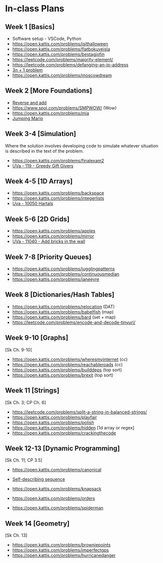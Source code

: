 
# In-class Plans


## Week 1 [Basics]

- Software setup - VSCode, Python
- https://open.kattis.com/problems/isithalloween
- https://open.kattis.com/problems/flatbokuveisla
- https://open.kattis.com/problems/bestagjofin
- https://leetcode.com/problems/majority-element/
- https://leetcode.com/problems/defanging-an-ip-address
- [3n + 1 problem](https://onlinejudge.org/index.php?option=onlinejudge&Itemid=8&page=show_problem&problem=36)
- https://open.kattis.com/problems/moscowdream


## Week 2 [More Foundations]

- [Reverse and add](https://onlinejudge.org/index.php?option=com_onlinejudge&Itemid=8&page=show_problem&category=24&problem=959)
- https://www.spoj.com/problems/SMPWOW/ (Wow)
- https://open.kattis.com/problems/mia
- [Jumping Mario](https://onlinejudge.org/index.php?option=onlinejudge&Itemid=8&page=show_problem&problem=2864)


## Week 3-4 [Simulation]

Where the solution involves developing code to simulate whatever situation is described in the text of the problem.

- https://open.kattis.com/problems/finalexam2
- [UVa - 119 - Greedy Gift Givers](https://onlinejudge.org/index.php?option=onlinejudge&Itemid=8&page=show_problem&problem=55)


## Week 4-5 [1D Arrays]

- https://open.kattis.com/problems/backspace
- https://open.kattis.com/problems/integerlists
- [Uva - 10050 Hartals](https://onlinejudge.org/index.php?option=com_onlinejudge&Itemid=8&category=24&page=show_problem&problem=991)


## Week 5-6 [2D Grids]

- https://open.kattis.com/problems/apples
- https://open.kattis.com/problems/mirror
- [UVa - 11040 - Add bricks in the wall](https://onlinejudge.org/index.php?option=onlinejudge&Itemid=8&page=show_problem&problem=1981)  <!-- (255 - (54+67))/2 goes between 54 and 67 -->


## Week 7-8 [Priority Queues]

- https://open.kattis.com/problems/jugglingpatterns
- https://open.kattis.com/problems/continuousmedian
- https://open.kattis.com/problems/janeeyre


## Week 8 [Dictionaries/Hash Tables]

- https://open.kattis.com/problems/relocation (DAT)
- https://open.kattis.com/problems/babelfish (map)
- https://open.kattis.com/problems/bard (set + map)
- https://leetcode.com/problems/encode-and-decode-tinyurl/


## Week 9-10 [Graphs]
[Sk Ch. 9-10]

- https://open.kattis.com/problems/wheresmyinternet (cc)
- https://open.kattis.com/problems/reachableroads (cc)
- https://open.kattis.com/problems/builddeps (top sort)
- https://open.kattis.com/problems/brexit (top sort)


## Week 11 [Strings]
[Sk Ch. 3; CP Ch. 6]

- https://leetcode.com/problems/split-a-string-in-balanced-strings/
- https://open.kattis.com/problems/playfair
- https://open.kattis.com/problems/polish
- https://open.kattis.com/problems/hidden [1d array or regex]
- https://open.kattis.com/problems/crackingthecode


## Week 12-13 [Dynamic Programming]
[Sk Ch. 11; CP 3.5]

- https://open.kattis.com/problems/canonical
- [Self-describing sequence](https://onlinejudge.org/index.php?option=com_onlinejudge&Itemid=8&category=34&page=show_problem&problem=990) 

- https://open.kattis.com/problems/knapsack
- https://open.kattis.com/problems/orders
- https://open.kattis.com/problems/spiderman


## Week 14 [Geometry]
[Sk Ch. 13]

- https://open.kattis.com/problems/browniepoints
- https://open.kattis.com/problems/imperfectgps
- https://open.kattis.com/problems/hurricanedanger



